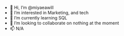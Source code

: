- 👋 Hi, I’m @miyaeawill
- 👀 I’m interested in Marketing, and tech
- 🌱 I’m currently learning SQL
- 💞️ I’m looking to collaborate on nothing at the moment
- 📫 N/A

<!---
miyaeawill/miyaeawill is a ✨ special ✨ repository because its `README.md` (this file) appears on your GitHub profile.
You can click the Preview link to take a look at your changes.
--->
